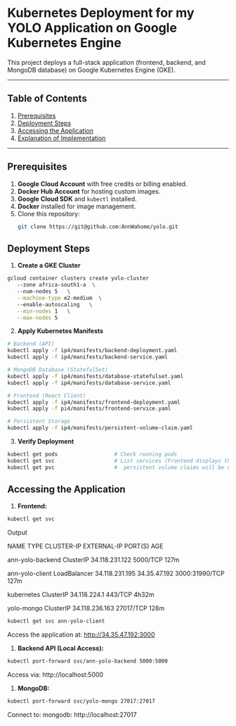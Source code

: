 # Kubernetes Deployment for my YOLO Application on Google Kubernetes Engine  

This project deploys a full-stack application (frontend, backend, and MongoDB database) on Google Kubernetes Engine (GKE).  

---

## Table of Contents  
1. [Prerequisites](#prerequisites)  
2. [Deployment Steps](#deployment-steps)  
3. [Accessing the Application](#accessing-the-application)  
4. [Explanation of Implementation](#explanation.md)  

---
## Prerequisites  
1. **Google Cloud Account** with free credits or billing enabled.  
2. **Docker Hub Account** for hosting custom images.  
3. **Google Cloud SDK** and `kubectl` installed.  
4. **Docker** installed for image management.  
5. Clone this repository:  
   ```bash  
   git clone https://git@github.com:AnnWahome/yolo.git 

## Deployment Steps
1. **Create a GKE Cluster**

``` bash
gcloud container clusters create yolo-cluster
   --zone africa-south1-a  \ 
   --num-nodes 5   \
   --machine-type e2-medium  \ 
   --enable-autoscaling   \
   --min-nodes 1   \
   --max-nodes 5
```

2. **Apply Kubernetes Manifests**

``` bash
# Backend (API)  
kubectl apply -f ip4/manifests/backend-deployment.yaml  
kubectl apply -f ip4/manifests/backend-service.yaml  

# MongoDB Database (StatefulSet)  
kubectl apply -f ip4/manifests/database-statefulset.yaml  
kubectl apply -f ip4/manifests/database-service.yaml  

# Frontend (React Client)  
kubectl apply -f ip4/manifests/frontend-deployment.yaml  
kubectl apply -f pi4/manifests/frontend-service.yaml  

# Persistent Storage  
kubectl apply -f ip4/manifests/persistent-volume-claim.yaml  
```
3. **Verify Deployment**

``` bash
kubectl get pods                  # Check running pods  
kubectl get svc                   # List services (Frontend displays the EXTERNAL-IP)  
kubectl get pvc                   #  persistent volume claims will be visible  
```

## Accessing the Application
1. **Frontend:**
``` bash
kubectl get svc
```
Output

NAME                 TYPE           CLUSTER-IP        EXTERNAL-IP    PORT(S)           AGE

ann-yolo-backend     ClusterIP      34.118.231.122    <none>         5000/TCP          127m

ann-yolo-client      LoadBalancer   34.118.231.195    34.35.47.192   3000:31990/TCP    127m

kubernetes           ClusterIP      34.118.224.1      <none>         443/TCP           4h32m

yolo-mongo           ClusterIP      34.118.236.163    <none>         27017/TCP         128m


``` bash
kubectl get svc ann-yolo-client  
```
Access the application at: http://34.35.47.192:3000

1. **Backend API (Local Access):**
``` bash
kubectl port-forward svc/ann-yolo-backend 5000:5000  
```
Access via: http://localhost:5000
1. **MongoDB:**
``` bash
kubectl port-forward svc/yolo-mongo 27017:27017  
```
Connect to: mongodb: http://localhost:27017

